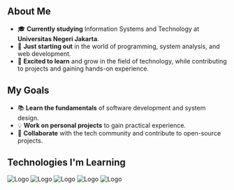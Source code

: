 ## About Me
- 🎓 **Currently studying** Information Systems and Technology at **Universitas Negeri Jakarta**.
- 🌱 **Just starting out** in the world of programming, system analysis, and web development.
- 🚀 **Excited to learn** and grow in the field of technology, while contributing to projects and gaining hands-on experience.

## My Goals
- 📚 **Learn the fundamentals** of software development and system design.
- 💡 **Work on personal projects** to gain practical experience.
- 🤝 **Collaborate** with the tech community and contribute to open-source projects.

## Technologies I'm Learning
![Logo](https://img.icons8.com/?size=50&id=108784&format=png&color=000000)
![Logo](https://img.icons8.com/?size=50&id=20909&format=png&color=000000)
![Logo](https://img.icons8.com/?size=50&id=21278&format=png&color=000000)
![Logo](https://img.icons8.com/?size=50&id=13441&format=png&color=000000)
![Logo](https://img.icons8.com/?size=50&id=13679&format=png&color=000000)
